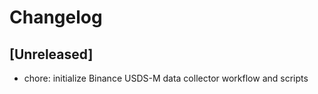 # Changelog

## [Unreleased]
- chore: initialize Binance USDS-M data collector workflow and scripts
